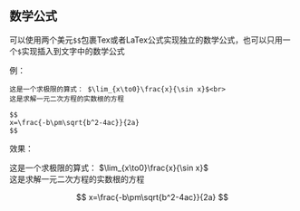 
## 数学公式

可以使用两个美元`$$`包裹Tex或者LaTex公式实现独立的数学公式，也可以只用一个`$`实现插入到文字中的数学公式

例：
```
这是一个求极限的算式： $\lim_{x\to0}\frac{x}{\sin x}$<br>
这是求解一元二次方程的实数根的方程

$$
x=\frac{-b\pm\sqrt{b^2-4ac}}{2a}
$$
```
效果：

这是一个求极限的算式： $\lim_{x\to0}\frac{x}{\sin x}$<br>
这是求解一元二次方程的实数根的方程

$$
x=\frac{-b\pm\sqrt{b^2-4ac}}{2a}
$$
